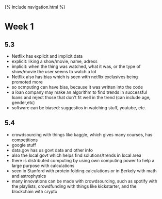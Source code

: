 {% include navigation.html %}

# Week 1
## 5.3
* Netflix has explicit and implicit data
* explicit: liking a show/movie, name, adress
* implicit: when the thing was watched, what it was, or the type of show/movie the user seems to watch a lot
* Netflix also has bias which is seen with netflix exclusives being promoted more
* so ocmputing can have bias, because it was written into the code
* a loan company may make an algorithm to find trends in successful loans and reject those that don't fit well in the trend (can include age, gender,etc)
* software can be biased: suggestios in watching stuff, youtube, etc.

## 5.4
* crowdsourcing with things like kaggle, which gives many courses, has competitions
* google stuff
* data.gov has us govt data and other info
* also the local govt which helps find solutions/trends in local area
* there is distributed computing by using own computing power to help a large purpose with calculations
* seen in Stanford with protein folding calculations or in Berkely with math and astrophysics
* many innovations can be made with crowdsourcing, such as spotify with the playlists, crowdfunding with things like kickstarter, and the blockchain with crypto



